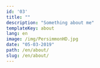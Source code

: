 ```yaml
---
id: '03'
title: ""
description: "Something about me"
templateKey: about
lang: en
image: /img/PersimmonHD.jpg
date: "05-03-2019"
path: /en/about/
slug: /en/about/
---
```

